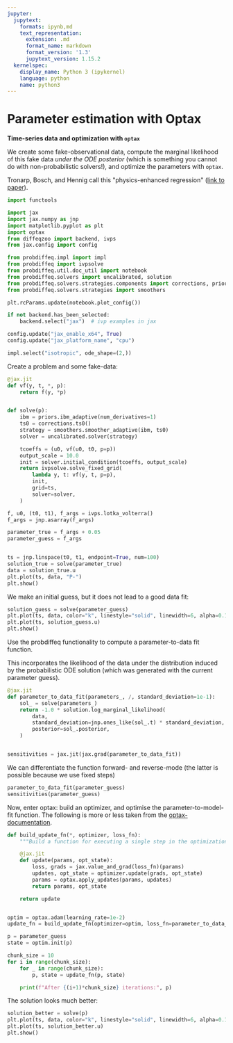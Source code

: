 ```yaml
---
jupyter:
  jupytext:
    formats: ipynb,md
    text_representation:
      extension: .md
      format_name: markdown
      format_version: '1.3'
      jupytext_version: 1.15.2
  kernelspec:
    display_name: Python 3 (ipykernel)
    language: python
    name: python3
---
```


<!-- #region -->
# Parameter estimation with Optax

**Time-series data and optimization with ``optax``**

We create some fake-observational data, compute the marginal likelihood of this fake data _under the ODE posterior_ (which is something you cannot do with non-probabilistic solvers!), and optimize the parameters with `optax`.


Tronarp, Bosch, and Hennig call this "physics-enhanced regression" ([link to paper](https://arxiv.org/abs/2202.01287)).
<!-- #endregion -->

```python
import functools

import jax
import jax.numpy as jnp
import matplotlib.pyplot as plt
import optax
from diffeqzoo import backend, ivps
from jax.config import config

from probdiffeq.impl import impl
from probdiffeq import ivpsolve
from probdiffeq.util.doc_util import notebook
from probdiffeq.solvers import uncalibrated, solution
from probdiffeq.solvers.strategies.components import corrections, priors
from probdiffeq.solvers.strategies import smoothers
```

```python
plt.rcParams.update(notebook.plot_config())

if not backend.has_been_selected:
    backend.select("jax")  # ivp examples in jax

config.update("jax_enable_x64", True)
config.update("jax_platform_name", "cpu")
```

```python
impl.select("isotropic", ode_shape=(2,))
```

Create a problem and some fake-data:

```python
@jax.jit
def vf(y, t, *, p):
    return f(y, *p)


def solve(p):
    ibm = priors.ibm_adaptive(num_derivatives=1)
    ts0 = corrections.ts0()
    strategy = smoothers.smoother_adaptive(ibm, ts0)
    solver = uncalibrated.solver(strategy)

    tcoeffs = (u0, vf(u0, t0, p=p))
    output_scale = 10.0
    init = solver.initial_condition(tcoeffs, output_scale)
    return ivpsolve.solve_fixed_grid(
        lambda y, t: vf(y, t, p=p),
        init,
        grid=ts,
        solver=solver,
    )
```

```python
f, u0, (t0, t1), f_args = ivps.lotka_volterra()
f_args = jnp.asarray(f_args)

parameter_true = f_args + 0.05
parameter_guess = f_args


ts = jnp.linspace(t0, t1, endpoint=True, num=100)
solution_true = solve(parameter_true)
data = solution_true.u
plt.plot(ts, data, "P-")
plt.show()
```

We make an initial guess, but it does not lead to a good data fit:

```python
solution_guess = solve(parameter_guess)
plt.plot(ts, data, color="k", linestyle="solid", linewidth=6, alpha=0.125)
plt.plot(ts, solution_guess.u)
plt.show()
```

Use the probdiffeq functionality to compute a parameter-to-data fit function.

This incorporates the likelihood of the data under the distribution induced by the probabilistic ODE solution (which was generated with the current parameter guess).

```python
@jax.jit
def parameter_to_data_fit(parameters_, /, standard_deviation=1e-1):
    sol_ = solve(parameters_)
    return -1.0 * solution.log_marginal_likelihood(
        data,
        standard_deviation=jnp.ones_like(sol_.t) * standard_deviation,
        posterior=sol_.posterior,
    )


sensitivities = jax.jit(jax.grad(parameter_to_data_fit))
```

We can differentiate the function forward- and reverse-mode (the latter is possible because we use fixed steps)

```python
parameter_to_data_fit(parameter_guess)
sensitivities(parameter_guess)
```

Now, enter optax: build an optimizer, and optimise the parameter-to-model-fit function. The following is more or less taken from the [optax-documentation](https://optax.readthedocs.io/en/latest/optax-101.html).

```python
def build_update_fn(*, optimizer, loss_fn):
    """Build a function for executing a single step in the optimization."""

    @jax.jit
    def update(params, opt_state):
        loss, grads = jax.value_and_grad(loss_fn)(params)
        updates, opt_state = optimizer.update(grads, opt_state)
        params = optax.apply_updates(params, updates)
        return params, opt_state

    return update


optim = optax.adam(learning_rate=1e-2)
update_fn = build_update_fn(optimizer=optim, loss_fn=parameter_to_data_fit)
```

```python
p = parameter_guess
state = optim.init(p)

chunk_size = 10
for i in range(chunk_size):
    for _ in range(chunk_size):
        p, state = update_fn(p, state)

    print(f"After {(i+1)*chunk_size} iterations:", p)
```

The solution looks much better:

```python
solution_better = solve(p)
plt.plot(ts, data, color="k", linestyle="solid", linewidth=6, alpha=0.125)
plt.plot(ts, solution_better.u)
plt.show()
```
